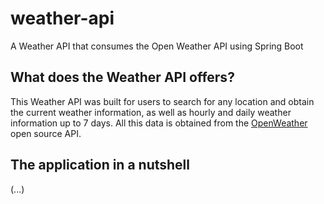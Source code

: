 # weather-api
A Weather API that consumes the Open Weather API using Spring Boot

## What does the Weather API offers?
This Weather API was built for users to search for any location and obtain the current weather information, as well as hourly and daily weather information up to 7 days.
All this data is obtained from the [OpenWeather](https://openweathermap.org/api) open source API.

## The application in a nutshell

(...)
